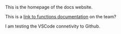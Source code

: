 This is the homepage of the docs website.

This is a [link to functions documentation](/test-playground/tp_package/functions.html) on the team?

I am testing the VSCode connetivity to Github.